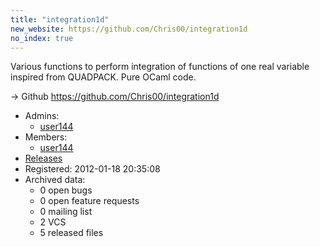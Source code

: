```yaml
---
title: "integration1d"
new_website: https://github.com/Chris00/integration1d
no_index: true
---
```


Various functions to perform integration of functions of one real variable inspired from QUADPACK.  Pure OCaml code.

→ Github https://github.com/Chris00/integration1d


* Admins:
  * [user144](/users/user144)
* Members:
  * [user144](/users/user144)
* [Releases](https://download.ocamlcore.org/integration1d)
* Registered: 2012-01-18 20:35:08
* Archived data:
  * 0 open bugs
  * 0 open feature requests
  * 0 mailing list
  * 2 VCS
  * 5 released files
